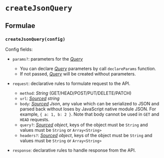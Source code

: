 # `createJsonQuery`

## Formulae

### `createJsonQuery(config)`

Config fields:

- `params?`: parameters for the [_Query_](../primitives/query.md)

  - You can declare [_Query_](../primitives/query.md) parameters by call `declareParams` function.
  - If not passed, [_Query_](../primitives/query.md) will be created without parameters.

- `request`: declarative rules to formulate request to the API.

  - `method`: _String_ (GET/HEAD/POST/PUT/DELETE/PATCH)
  - `url`: _[Sourced](../primitives/sourced.md) string_
  - `body`: _[Sourced](../primitives/sourced.md) Json_, any value which can be serialized to JSON and parsed back without loses by JavaScript native module JSON. For example, `{ a: 1, b: 2 }`. Note that body cannot be used in `GET` and `HEAD` requests.
  - `query?`: _[Sourced](../primitives/sourced.md) object_, keys of the object must be `String` and values must be `String` or `Array<String>`
  - `headers?`: _[Sourced](../primitives/sourced.md) object_, keys of the object must be `String` and values must be `String` or `Array<String>`

- `response`: declarative rules to handle response from the API.
